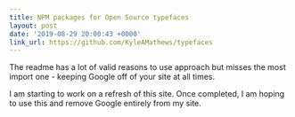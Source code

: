 ```yaml
---
title: NPM packages for Open Source typefaces
layout: post
date: '2019-08-29 20:00:43 +0000'
link_url: https://github.com/KyleAMathews/typefaces
---
```

The readme has a lot of valid reasons to use approach but misses the most import one - keeping Google off of your site at all times.

<!--more-->

I am starting to work on a refresh of this site. Once completed, I am hoping to use this and remove Google entirely from my site.
